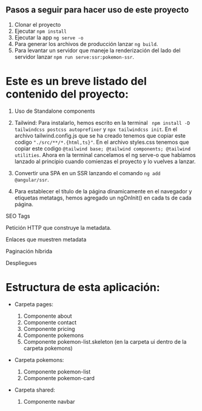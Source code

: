 ## Pasos a seguir para hacer uso de este proyecto

 1. Clonar el proyecto
 2. Ejecutar ```npm install``` 
 3. Ejecutar la app ```ng serve -o```
 4. Para generar los archivos de producción lanzar `ng build`.
 5. Para levantar un servidor que maneje la renderización del lado del servidor lanzar `npm run serve:ssr:pokemon-ssr`.




# Este es un breve listado del contenido del proyecto:

1. Uso de Standalone components

2. Tailwind: Para instalarlo, hemos escrito en la terminal ` npm install -D tailwindcss postcss autoprefixer` y `npx tailwindcss init`. En el archivo tailwind.config.js que se ha creado tenemos que copiar este codigo `"./src/**/*.{html,ts}"`. En el archivo styles.css tenemos que copiar este codigo `@tailwind base; @tailwind components; @tailwind utilities`. Ahora en la terminal cancelamos el ng serve-o que habíamos lanzado al principio cuando comienzas el proyecto y lo vuelves a lanzar.

3. Convertir una SPA en un SSR lanzando el comando `ng add @angular/ssr`.

4. Para establecer el título de la página dinamicamente en el navegador y etiquetas metatags, hemos agregado un ngOnInit() en cada ts de cada página.

SEO Tags

Petición HTTP que construye la metadata.

Enlaces que muestren metadata

Paginación híbrida

Despliegues


# Estructura de esta aplicación:

- Carpeta pages:
  1. Componente about
  2. Componente contact
  3. Componente pricing
  4. Componente pokemons 
  5. Componente pokemon-list.skeleton (en la carpeta ui dentro de la carpeta pokemons)

- Carpeta pokemons:
  1. Componente pokemon-list
  2. Componente pokemon-card

- Carpeta shared:
  1. Componente navbar
